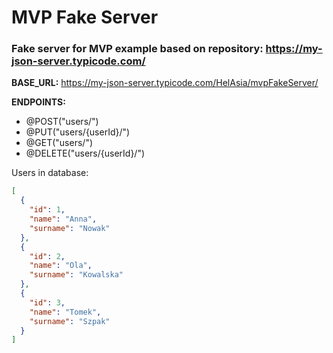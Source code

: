 # MVP Fake Server

### Fake server for MVP example based on repository: https://my-json-server.typicode.com/

**BASE_URL:** https://my-json-server.typicode.com/HelAsia/mvpFakeServer/

**ENDPOINTS:**
- @POST("users/")
- @PUT("users/{userId}/")
- @GET("users/")
- @DELETE("users/{userId}/")

Users in database:

```JSON
[
  {
    "id": 1,
    "name": "Anna",
    "surname": "Nowak"
  },
  {
    "id": 2,
    "name": "Ola",
    "surname": "Kowalska"
  },
  {
    "id": 3,
    "name": "Tomek",
    "surname": "Szpak"
  }
]
```
